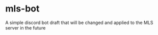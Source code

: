 # mls-bot
A simple discord bot draft that will be changed and applied to the MLS server in the future 
